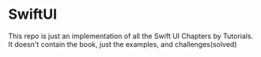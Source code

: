 # SwiftUI
This repo is just an implementation of all the Swift UI Chapters by Tutorials. It doesn't contain the book, just the examples, and challenges(solved)
